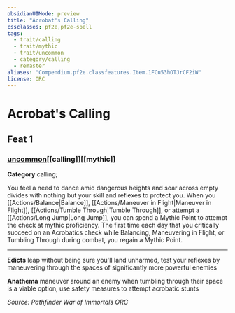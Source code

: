 ```yaml
---
obsidianUIMode: preview
title: "Acrobat's Calling"
cssclasses: pf2e,pf2e-spell
tags:
  - trait/calling
  - trait/mythic
  - trait/uncommon
  - category/calling
  - remaster
aliases: "Compendium.pf2e.classfeatures.Item.1FCu53hOTJrCF2iW"
license: ORC
---
```

# Acrobat's Calling
## Feat 1
### [uncommon](uncommon "Uncommon Rarity Trait")[[calling]][[mythic]]

**Category** calling; 




You feel a need to dance amid dangerous heights and soar across empty divides with nothing but your skill and reflexes to protect you. When you [[Actions/Balance|Balance]], [[Actions/Maneuver in Flight|Maneuver in Flight]], [[Actions/Tumble Through|Tumble Through]], or attempt a [[Actions/Long Jump|Long Jump]], you can spend a Mythic Point to attempt the check at mythic proficiency. The first time each day that you critically succeed on an Acrobatics check while Balancing, Maneuvering in Flight, or Tumbling Through during combat, you regain a Mythic Point.

* * *

**Edicts** leap without being sure you'll land unharmed, test your reflexes by maneuvering through the spaces of significantly more powerful enemies

**Anathema** maneuver around an enemy when tumbling through their space is a viable option, use safety measures to attempt acrobatic stunts

*Source: Pathfinder War of Immortals*
*ORC*